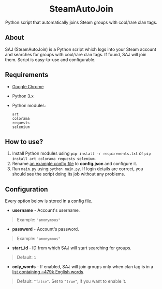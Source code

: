 <div align="center">
 <h1>SteamAutoJoin</h1>
 <p>Python script that automatically joins Steam groups with cool/rare clan tags.</p>
</div>

## About
SAJ (SteamAutoJoin) is a Python script which logs into your Steam account and searches for groups with cool/rare clan tags. If found, SAJ will join them. Script is easy-to-use and configurable.

## Requirements
- [Google Chrome](https://www.google.com/chrome/)
- Python 3.x
- Python modules:

  ```
  art
  colorama
  requests
  selenium
  ```

## How to use?
1. Install Python modules using ```pip install -r requirements.txt``` or ```pip install art colorama requests selenium```.
2. Rename [an example config file](./config.json.example) to **config.json** and configure it.
3. Run ```main.py``` using ```python main.py```. If login details are correct, you should see the script doing its job without any problems.

## Configuration
Every option below is stored in [a config file](./config.json.example).
- **username** - Account's username.
> Example: ```"anonymous"```
- **password** - Account's password.
> Example: ```"anonymous"```
- **start_id** - ID from which SAJ will start searching for groups.
> Default: ```1```
- **only_words** - If enabled, SAJ will join groups only when clan tag is in a [list containing ~479k English words](https://github.com/dwyl/english-words).
> Default: ```"false"```. Set to ```"true"```, if you want to enable it.
